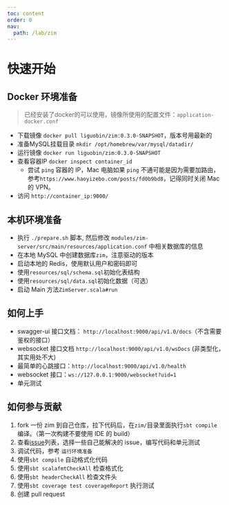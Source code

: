 ```yaml
---
toc: content
order: 0
nav:
  path: /lab/zim
---
```


# 快速开始

## Docker 环境准备

> 已经安装了docker的可以使用，镜像所使用的配置文件：`application-docker.conf`

- 下载镜像 `docker pull liguobin/zim:0.3.0-SNAPSHOT`，版本号用最新的
- 准备MySQL挂载目录 `mkdir /opt/homebrew/var/mysql/datadir/`
- 运行镜像 `docker run liguobin/zim:0.3.0-SNAPSHOT`
- 查看容器IP `docker inspect container_id`
  - 尝试 `ping` 容器的 IP，Mac 电脑如果 `ping` 不通可能是因为需要加路由，参考`https://www.haoyizebo.com/posts/fd0b9bd8`，记得同时关闭 Mac 的 VPN。
- 访问 `http://container_ip:9000/`

## 本机环境准备

- 执行 `./prepare.sh` 脚本, 然后修改 `modules/zim-server/src/main/resources/application.conf` 中相关数据库的信息
- 在本地 MySQL 中创建数据库`zim`，注意驱动的版本
- 启动本地的 Redis，使用默认用户和密码即可
- 使用`resources/sql/schema.sql`初始化表结构
- 使用`resources/sql/data.sql`初始化数据（可选）
- 启动 Main 方法`ZimServer.scala#run`

## 如何上手

- swagger-ui 接口文档： `http://localhost:9000/api/v1.0/docs`（不含需要鉴权的接口）
- websocket 接口文档 `http://localhost:9000/api/v1.0/wsDocs` (非类型化，其实用处不大)
- 最简单的心跳接口：`http://localhost:9000/api/v1.0/health`
- websocket 接口：`ws://127.0.0.1:9000/websocket?uid=1`
- 单元测试

## 如何参与贡献

1. fork 一份 zim 到自己仓库，拉下代码后，在`zim/`目录里面执行`sbt compile` 编译。（第一次构建不要使用 IDE 的 build）
2. 查看[issue](https://github.com/bitlap/zim/issues)列表，选择一些自己能解决的 issue，编写代码和单元测试
3. 调试代码，参考 `运行环境准备`
4. 使用`sbt compile` 自动格式化代码
5. 使用`sbt scalafmtCheckAll` 检查格式化
6. 使用`sbt headerCheckAll` 检查文件头
7. 使用`sbt coverage test coverageReport` 执行测试
8. 创建 pull request
